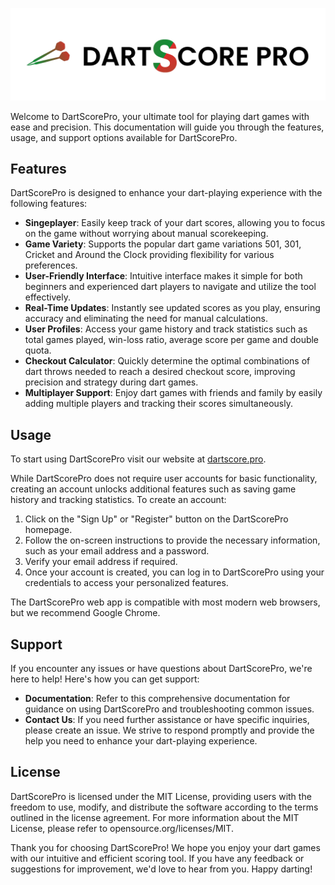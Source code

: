 ![logo](client/src/assets/logo.png)

Welcome to DartScorePro, your ultimate tool for playing dart games with ease and precision. This documentation will guide you through the features, usage, and support options available for DartScorePro.

## Features

DartScorePro is designed to enhance your dart-playing experience with the following features:

- **Singeplayer**: Easily keep track of your dart scores, allowing you to focus on the game without worrying about manual scorekeeping.
- **Game Variety**: Supports the popular dart game variations 501, 301, Cricket and Around the Clock providing flexibility for various preferences.
- **User-Friendly Interface**: Intuitive interface makes it simple for both beginners and experienced dart players to navigate and utilize the tool effectively.
- **Real-Time Updates**: Instantly see updated scores as you play, ensuring accuracy and eliminating the need for manual calculations.
- **User Profiles**: Access your game history and track statistics such as total games played, win-loss ratio, average score per game and double quota.
- **Checkout Calculator**: Quickly determine the optimal combinations of dart throws needed to reach a desired checkout score, improving precision and strategy during dart games.
- **Multiplayer Support**: Enjoy dart games with friends and family by easily adding multiple players and tracking their scores simultaneously.

## Usage

To start using DartScorePro visit our website at [dartscore.pro](https://dartscore.pro).

While DartScorePro does not require user accounts for basic functionality, creating an account unlocks additional features such as saving game history and tracking statistics. To create an account:

1. Click on the "Sign Up" or "Register" button on the DartScorePro homepage.
2. Follow the on-screen instructions to provide the necessary information, such as your email address and a password.
3. Verify your email address if required.
4. Once your account is created, you can log in to DartScorePro using your credentials to access your personalized features.

The DartScorePro web app is compatible with most modern web browsers, but we recommend Google Chrome.

## Support

If you encounter any issues or have questions about DartScorePro, we're here to help! Here's how you can get support:

- **Documentation**: Refer to this comprehensive documentation for guidance on using DartScorePro and troubleshooting common issues.
- **Contact Us**: If you need further assistance or have specific inquiries, please create an issue. We strive to respond promptly and provide the help you need to enhance your dart-playing experience.

## License

DartScorePro is licensed under the MIT License, providing users with the freedom to use, modify, and distribute the software according to the terms outlined in the license agreement. For more information about the MIT License, please refer to opensource.org/licenses/MIT.

Thank you for choosing DartScorePro! We hope you enjoy your dart games with our intuitive and efficient scoring tool. If you have any feedback or suggestions for improvement, we'd love to hear from you. Happy darting!
